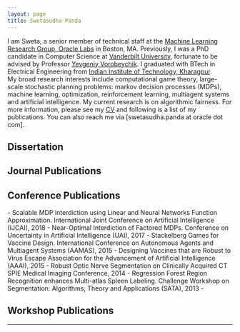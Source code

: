 ```yaml
---
layout: page
title: Swetasudha Panda
---
```



I am Sweta, a senior member of technical staff at the [Machine Learning Research Group, Oracle Labs](https://labs.oracle.com/pls/apex/f?p=labs:49:::::P49_PROJECT_ID:7) in Boston, MA.  Previously, I was a PhD candidate in Computer Science at [Vanderbilt University](https://engineering.vanderbilt.edu/eecs/), fortunate to be advised by Professor [Yevgeniy Vorobeychik](http://vorobeychik.com/). I graduated with BTech in Electrical Engineering from [Indian Institute of Technology, Kharagpur](http://www.iitkgp.ac.in/).  
My broad research interests include computational game theory, large-scale stochastic planning problems: markov decision processes (MDPs), machine learning, optimization, reinforcement learning, multiagent systems and artificial intelligence. My current research is on algorithmic fairness. 
For more information, please see my [CV](https://www.dropbox.com/s/sfvmslymrgmpudt/CV_Sweta_Panda.pdf?dl=0)  and following is a list of my publications.  You can also reach me via [swetasudha.panda at oracle dot com].

<H2>Dissertation</H2>

<H2>Journal Publications</H2>

<H2>Conference Publications</H2>
-  Scalable MDP interdiction using Linear and Neural Networks Function Approximation. 
   International Joint Conference on Artificial Intelligence (IJCAI), 2018 
-  Near-Optimal Interdiction of Factored MDPs. 
   Conference on Uncertainty in Artificial Intelligence (UAI), 2017 
-  Stackelberg Games for Vaccine Design. 
   International Conference on Autonomous Agents and Multiagent Systems (AAMAS), 2015 
-  Designing Vaccines that are Robust to Virus Escape
   Association for the Advancement of Artificial Intelligence (AAAI), 2015
-  Robust Optic Nerve Segmentation on Clinically Acquired CT
   SPIE Medical Imaging Conference, 2014
-  Regression Forest Region Recognition enhances Multi-atlas Spleen Labeling.
   Challenge Workshop on Segmentation: Algorithms, Theory and Applications (SATA), 2013
-  
<H2>Workshop Publications</H2>   

---



